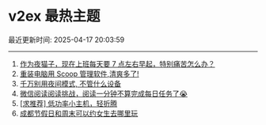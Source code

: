 # v2ex 最热主题

最近更新时间: 2025-04-17 20:03:59

--- 
1. [作为夜猫子，现在上班每天要 7 点左右早起，特别痛苦怎么办？](https://www.v2ex.com/t/1126029) 
2. [重装电脑用 Scoop 管理软件,清爽多了!](https://www.v2ex.com/t/1126032) 
3. [千万别用夜间模式, 不管什么设备](https://www.v2ex.com/t/1126131) 
4. [微信阅读阅读挑战，阅读一分钟不算完成每日任务了😭](https://www.v2ex.com/t/1126035) 
5. [[求推荐] 低功率小主机，轻折腾](https://www.v2ex.com/t/1126081) 
6. [成都节假日和周末可以约女生去哪里玩](https://www.v2ex.com/t/1126114) 
